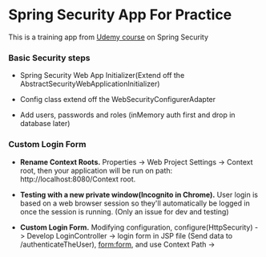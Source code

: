 # Spring Security App For Practice
This is a training app from [Udemy course](https://www.udemy.com/course/spring-hibernate-tutorial/) on Spring Security

### Basic Security steps

- Spring Security Web App Initializer(Extend off the AbstractSecurityWebApplicationInitializer)

- Config class extend off the WebSecurityConfigurerAdapter

- Add users, passwords and roles (inMemory auth first and drop in database later)

### Custom Login Form 

- **Rename Context Roots.** Properties -> Web Project Settings -> Context root, then your application will be run on path: http://localhost:8080/Context root.

- **Testing with a new private window(Incognito in Chrome).** User login is based on a web browser session so they'll automatically be logged in once the session is running. (Only an issue for dev and testing)

- **Custom Login Form.** Modifying configuration, configure(HttpSecurity) -> Develop LoginController -> login form in JSP file (Send data to /authenticateTheUser), <form:form>, and use Context Path -> 
